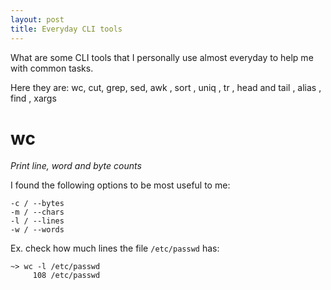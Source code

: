 ```yaml
---
layout: post
title: Everyday CLI tools
---
```


What are some CLI tools that I personally use almost everyday to help me with common tasks.

Here they are: wc, cut, grep, sed, awk , sort , uniq , tr , head and tail , alias , find , xargs


wc
====
*Print line, word and byte counts*

I found the following options to be most useful to me:

    -c / --bytes
    -m / --chars
    -l / --lines
    -w / --words

Ex. check how much lines the file `/etc/passwd` has:

    ~> wc -l /etc/passwd
         108 /etc/passwd

